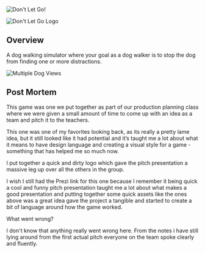 ![Don't Let Go!]({{site.baseurl}}/img/dont-let-go/cover.png)

![Don't Let Go Logo]({{site.baseurl}}/img/dont-let-go/logo.png)

## Overview
A dog walking simulator where your goal as a dog walker is to stop the dog from finding one or more distractions.

![Multiple Dog Views]({{site.baseurl}}/img/dont-let-go/dog-views.PNG)

## Post Mortem

This game was one we put together as part of our production planning class where we were given a small amount of time to come up with an idea as a team and pitch it to the teachers.

This one was one of my favorites looking back, as its really a pretty lame idea, but it still looked like it had potential and it’s taught me a lot about what it means to have design language and creating a visual style for a game - something that has helped me so much now.

I put together a quick and dirty logo which gave the pitch presentation a massive leg up over all the others in the group.

I wish I still had the Prezi link for this one because I remember it being quick a cool and funny pitch presentation taught me a lot about what makes a good presentation and putting together some quick assets like the ones above was a great idea gave the project a tangible and started to create a bit of language around how the game worked.

What went wrong?

I don't know that anything really went wrong here. From the notes i have still lying around from the first actual pitch everyone on the team spoke clearly and fluently. 

